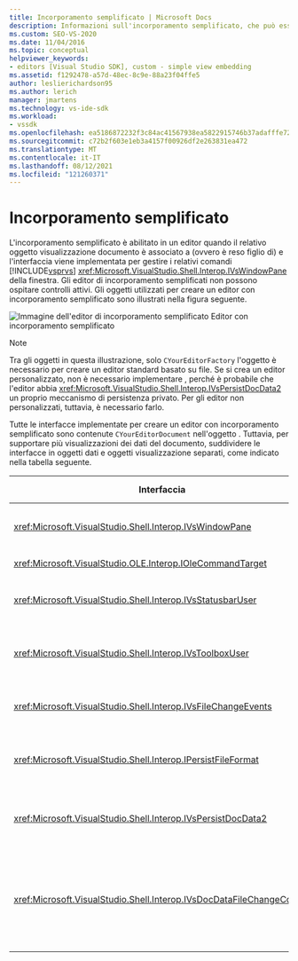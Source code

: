 ```yaml
---
title: Incorporamento semplificato | Microsoft Docs
description: Informazioni sull'incorporamento semplificato, che può essere abilitato in un editor quando il relativo oggetto visualizzazione documento è figlio di Visual Studio.
ms.custom: SEO-VS-2020
ms.date: 11/04/2016
ms.topic: conceptual
helpviewer_keywords:
- editors [Visual Studio SDK], custom - simple view embedding
ms.assetid: f1292478-a57d-48ec-8c9e-88a23f04ffe5
author: leslierichardson95
ms.author: lerich
manager: jmartens
ms.technology: vs-ide-sdk
ms.workload:
- vssdk
ms.openlocfilehash: ea5186872232f3c84ac41567938ea5822915746b37adafffe7263077d3c87b43
ms.sourcegitcommit: c72b2f603e1eb3a4157f00926df2e263831ea472
ms.translationtype: MT
ms.contentlocale: it-IT
ms.lasthandoff: 08/12/2021
ms.locfileid: "121260371"
---
```

# <a name="simplified-embedding"></a>Incorporamento semplificato
L'incorporamento semplificato è abilitato in un editor quando il relativo oggetto visualizzazione documento è associato a (ovvero è reso figlio di) e l'interfaccia viene implementata per gestire i relativi comandi [!INCLUDE[vsprvs](../code-quality/includes/vsprvs_md.md)] <xref:Microsoft.VisualStudio.Shell.Interop.IVsWindowPane> della finestra. Gli editor di incorporamento semplificati non possono ospitare controlli attivi. Gli oggetti utilizzati per creare un editor con incorporamento semplificato sono illustrati nella figura seguente.

 ![Immagine dell'editor di incorporamento semplificato](../extensibility/media/vssimplifiedembeddingeditor.gif "vsSimplifiedEmbeddingEditor") Editor con incorporamento semplificato

> [!NOTE]
> Tra gli oggetti in questa illustrazione, solo `CYourEditorFactory` l'oggetto è necessario per creare un editor standard basato su file. Se si crea un editor personalizzato, non è necessario implementare , perché è probabile che l'editor abbia <xref:Microsoft.VisualStudio.Shell.Interop.IVsPersistDocData2> un proprio meccanismo di persistenza privato. Per gli editor non personalizzati, tuttavia, è necessario farlo.

 Tutte le interfacce implementate per creare un editor con incorporamento semplificato sono contenute `CYourEditorDocument` nell'oggetto . Tuttavia, per supportare più visualizzazioni dei dati del documento, suddividere le interfacce in oggetti dati e oggetti visualizzazione separati, come indicato nella tabella seguente.

|Interfaccia|Posizione dell'interfaccia|Uso|
|---------------|---------------------------|---------|
|<xref:Microsoft.VisualStudio.Shell.Interop.IVsWindowPane>|Visualizzazione|Fornisce la connessione alla finestra padre.|
|<xref:Microsoft.VisualStudio.OLE.Interop.IOleCommandTarget>|Visualizzazione|Gestisce i comandi.|
|<xref:Microsoft.VisualStudio.Shell.Interop.IVsStatusbarUser>|Visualizzazione|Consente gli aggiornamenti della barra di stato.|
|<xref:Microsoft.VisualStudio.Shell.Interop.IVsToolboxUser>|Visualizzazione|Abilita gli **elementi della casella** degli strumenti.|
|<xref:Microsoft.VisualStudio.Shell.Interop.IVsFileChangeEvents>|Dati|Invia notifiche quando il file viene modificato.|
|<xref:Microsoft.VisualStudio.Shell.Interop.IPersistFileFormat>|Dati|Abilita la funzionalità Salva con nome per un tipo di file.|
|<xref:Microsoft.VisualStudio.Shell.Interop.IVsPersistDocData2>|Dati|Abilita il salvataggio permanente di un documento.|
|<xref:Microsoft.VisualStudio.Shell.Interop.IVsDocDataFileChangeControl>|Dati|Consente l'eliminazione degli eventi di modifica dei file, ad esempio l'attivazione del ricaricamento.|
